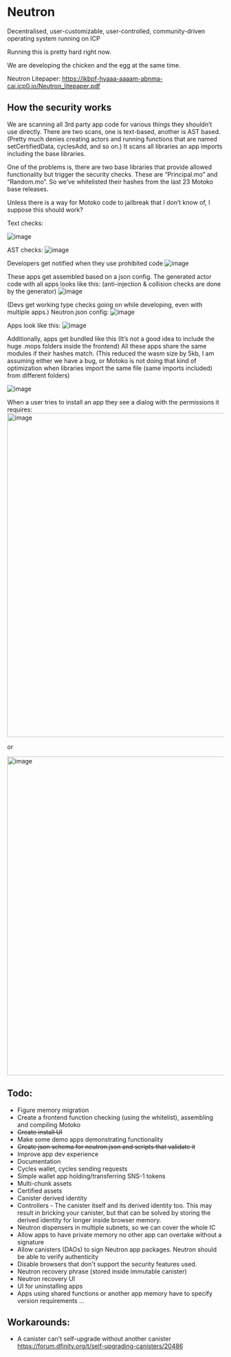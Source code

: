 # Neutron

Decentralised, user-customizable, user-controlled, community-driven operating system running on ICP

Running this is pretty hard right now.

We are developing the chicken and the egg at the same time.

Neutron Litepaper: https://ikbpf-hyaaa-aaaam-abnma-cai.icp0.io/Neutron_litepaper.pdf

## How the security works

We are scanning all 3rd party app code for various things they shouldn’t use directly.
There are two scans, one is text-based, another is AST based. (Pretty much denies creating actors and running functions that are named setCertifiedData, cyclesAdd, and so on.)
It scans all libraries an app imports including the base libraries.

One of the problems is, there are two base libraries that provide allowed functionality but trigger the security checks. These are “Principal.mo” and “Random.mo”.
So we’ve whitelisted their hashes from the last 23 Motoko base releases.

Unless there is a way for Motoko code to jailbreak that I don’t know of, I suppose this should work?

Text checks:

![image](https://github.com/infu/neutron/assets/24810/f16b4fef-257f-441b-812e-c6a67249ffdf)

AST checks:
![image](https://github.com/infu/neutron/assets/24810/16283afc-6345-448d-93e8-8b2a0edd1c74)

Developers get notified when they use prohibited code
![image](https://github.com/infu/neutron/assets/24810/4322edd9-7882-4fbe-87a8-6c973eb1696c)

These apps get assembled based on a json config. The generated actor code with all apps looks like this:
(anti-injection & collision checks are done by the generator)
![image](https://github.com/infu/neutron/assets/24810/005ceafa-e186-4b0b-adf7-6c9915bdef9d)

(Devs get working type checks going on while developing, even with multiple apps.)
Neutron.json config:
![image](https://github.com/infu/neutron/assets/24810/16546010-70be-4828-a38d-dff5679ceb64)

Apps look like this:
![image](https://github.com/infu/neutron/assets/24810/813ce5e0-af89-4729-b43a-4e3932ffab4b)

Additionally, apps get bundled like this (It’s not a good idea to include the huge .mops folders inside the frontend) All these apps share the same modules if their hashes match. (This reduced the wasm size by 5kb, I am assuming either we have a bug, or Motoko is not doing that kind of optimization when libraries import the same file (same imports included) from different folders)

![image](https://github.com/infu/neutron/assets/24810/1dca6c77-d73f-4222-be41-df519ef30ee6)

When a user tries to install an app they see a dialog with the permissions it requires:
<img width="751" alt="image" src="https://github.com/infu/neutron/assets/24810/96369968-efe3-443e-a1d1-e8b028bde0f2">

or

<img width="739" alt="image" src="https://github.com/infu/neutron/assets/24810/5daf42de-2044-43b2-9210-587a3825d924">

## Todo:

- Figure memory migration
- Create a frontend function checking (using the whitelist), assembling and compiling Motoko
- ~~Create install UI~~
- Make some demo apps demonstrating functionality
- ~~Create json schema for neutron.json and scripts that validate it~~
- Improve app dev experience
- Documentation
- Cycles wallet, cycles sending requests
- Simple wallet app holding/transferring SNS-1 tokens
- Multi-chunk assets
- Certified assets
- Canister derived identity
- Controllers - The canister itself and its derived identity too. This may result in bricking your canister, but that can be solved by storing the derived identity for longer inside browser memory.
- Neutron dispensers in multiple subnets, so we can cover the whole IC
- Allow apps to have private memory no other app can overtake without a signature
- Allow canisters (DAOs) to sign Neutron app packages. Neutron should be able to verify authenticity
- Disable browsers that don't support the security features used.
- Neutron recovery phrase (stored inside immutable canister)
- Neutron recovery UI
- UI for uninstalling apps
- Apps using shared functions or another app memory have to specify version requirements
  ...

## Workarounds:

- A canister can't self-upgrade without another canister https://forum.dfinity.org/t/self-upgrading-canisters/20486
